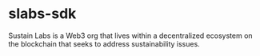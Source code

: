 # slabs-sdk
Sustain Labs is a Web3 org that lives within a decentralized ecosystem on the blockchain that seeks to address sustainability issues.
